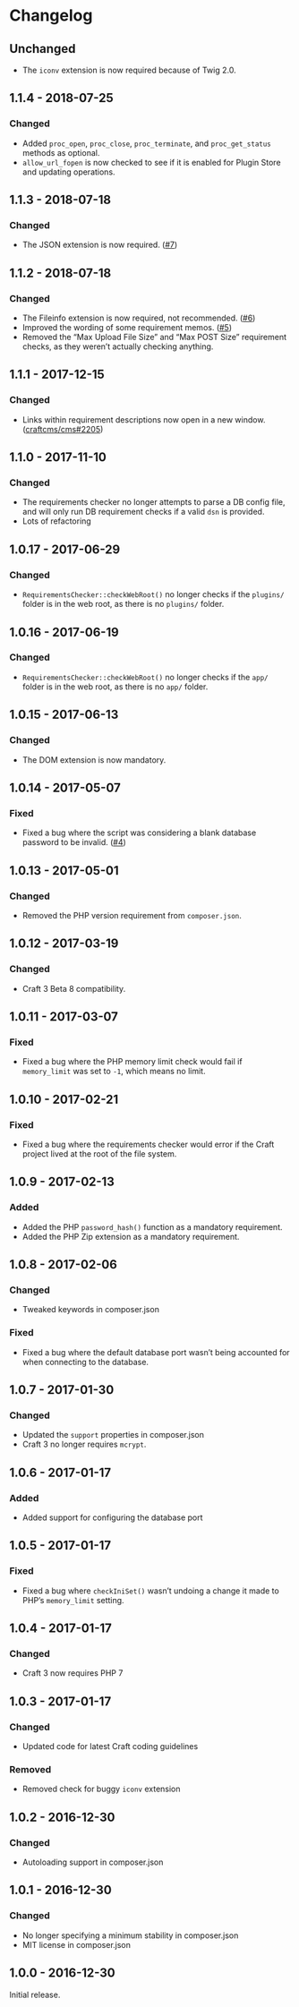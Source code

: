 Changelog
=========

## Unchanged
- The `iconv` extension is now required because of Twig 2.0.

## 1.1.4 - 2018-07-25

### Changed
- Added `proc_open`, `proc_close`, `proc_terminate`, and `proc_get_status` methods as optional.
- `allow_url_fopen` is now checked to see if it is enabled for Plugin Store and updating operations.

## 1.1.3 - 2018-07-18

### Changed
- The JSON extension is now required. ([#7](https://github.com/craftcms/server-check/issues/7))

## 1.1.2 - 2018-07-18

### Changed
- The Fileinfo extension is now required, not recommended. ([#6](https://github.com/craftcms/server-check/issues/6))
- Improved the wording of some requirement memos. ([#5](https://github.com/craftcms/server-check/issues/5))
- Removed the “Max Upload File Size” and “Max POST Size” requirement checks, as they weren’t actually checking anything.

## 1.1.1 - 2017-12-15

### Changed
- Links within requirement descriptions now open in a new window. ([craftcms/cms#2205](https://github.com/craftcms/cms/issues/2205))

## 1.1.0 - 2017-11-10

### Changed
- The requirements checker no longer attempts to parse a DB config file, and will only run DB requirement checks if a valid `dsn` is provided.
- Lots of refactoring

## 1.0.17 - 2017-06-29

### Changed
- `RequirementsChecker::checkWebRoot()` no longer checks if the `plugins/` folder is in the web root, as there is no `plugins/` folder. 

## 1.0.16 - 2017-06-19

### Changed
- `RequirementsChecker::checkWebRoot()` no longer checks if the `app/` folder is in the web root, as there is no `app/` folder.

## 1.0.15 - 2017-06-13

### Changed
- The DOM extension is now mandatory.

## 1.0.14 - 2017-05-07

### Fixed
- Fixed a bug where the script was considering a blank database password to be invalid. ([#4](https://github.com/craftcms/server-check/issues/4))

## 1.0.13 - 2017-05-01

### Changed
- Removed the PHP version requirement from `composer.json`.

## 1.0.12 - 2017-03-19

### Changed
- Craft 3 Beta 8 compatibility.

## 1.0.11 - 2017-03-07

### Fixed
- Fixed a bug where the PHP memory limit check would fail if `memory_limit` was set to `-1`, which means no limit. 

## 1.0.10 - 2017-02-21

### Fixed
- Fixed a bug where the requirements checker would error if the Craft project lived at the root of the file system.

## 1.0.9 - 2017-02-13

### Added
- Added the PHP `password_hash()` function as a mandatory requirement.
- Added the PHP Zip extension as a mandatory requirement.

## 1.0.8 - 2017-02-06

### Changed
- Tweaked keywords in composer.json 

### Fixed
- Fixed a bug where the default database port wasn’t being accounted for when connecting to the database.

## 1.0.7 - 2017-01-30

### Changed
- Updated the `support` properties in composer.json
- Craft 3 no longer requires `mcrypt`.

## 1.0.6 - 2017-01-17

### Added
- Added support for configuring the database port

## 1.0.5 - 2017-01-17

### Fixed
- Fixed a bug where `checkIniSet()` wasn’t undoing a change it made to PHP’s `memory_limit` setting.

## 1.0.4 - 2017-01-17

### Changed
- Craft 3 now requires PHP 7

## 1.0.3 - 2017-01-17

### Changed
- Updated code for latest Craft coding guidelines

### Removed
- Removed check for buggy `iconv` extension

## 1.0.2 - 2016-12-30

### Changed
- Autoloading support in composer.json

## 1.0.1 - 2016-12-30

### Changed
- No longer specifying a minimum stability in composer.json
- MIT license in composer.json

## 1.0.0 - 2016-12-30

Initial release.

